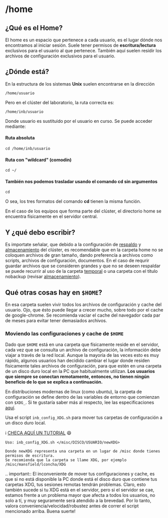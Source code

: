 /home
======

## ¿Qué es el Home?

El home es un espacio que pertenece a cada usuario, es el lugar dónde nos encontramos al iniciar sesión. Suele tener permisos de 
**escritura/lectura** exclusivos para el usuario al que pertenece. También aquí suelen residir los archivos de configuración exclusivos 
para el usuario.

## ¿Dónde está?

En la estructura de los sistemas **Unix** suelen encontrarse en la dirección

```     
/home/usuario
```
Pero en el clúster del laboratorio, la ruta correcta es:

```
/home/inb/usuario
```

Donde usuario es sustituido por el usuario en curso. Se puede acceder mediante:

#### Ruta absoluta

```
cd /home/inb/usuario
```

#### Ruta con "wildcard" (comodín)

```
cd ~/
```

#### También nos podemos trasladar usando el comando cd sin argumentos

```
cd
```

O sea, los tres formatos del comando **cd** tienen la misma función.

En el caso de los equipos que forma parte del clúster, el directorio home se encuentra físicamente en el servidor central.



## Y ¿qué debo escribir?

Es importate señalar, que debido a la configuración de [respaldo](./Cluster:-Respaldo-de-datos) y [almacenamiento](./Cluster:-Folder-almacenamiento-(misc)) del clúster, es recomendable que en la carpeta home no se coloquen archivos de gran tamaño, dando preferencía a archivos como scripts, archivos de configuración, documentos. En el caso de requrir guardar archivos que se consideren grandes y que no se deseen respaldar se puede recurrir al uso de la carpeta [temporal](./Cluster:-Folder-temporal-(tmp)) o una carpeta con el título nobackup (revisar [almacenamiento](./Cluster:-Folder-almacenamiento-(misc))).

## Qué otras cosas hay en `$HOME`?

En esa carpeta suelen vivir todos los archivos de configuración y cache del usuario. Ojo, que ésto puede llegar a crecer mucho, sobre todo por el cache de google-chrome. Se recomienda vaciar el cache del navegador cada par de meses para evitar tener demasiados archivos.

### Moviendo las configuraciones y cache de `$HOME`

Dado que `$HOME` está en una carpeta que físicamente reside en el servidor, cada vez que se consulta un archivo de configuración, la información debe viajar a través de la red local. Aunque la mayoría de las veces esto es muy rápido, algunos usuarios han decidido cambiar el lugar donde residen físicamente tales archivos de configuración, para que estén en una carpeta de un disco duro local en la PC que habitualmente utilizan. **Los usuarios que siempre se conectan remotamente, entonces, no tienen ningún beneficio de lo que se explica a continuación.**

En distribuciones modernas de linux (como ubuntu), la carpeta de configuración se define dentro de las variables de entorno que comienzan con `$XDG_`. Si te gustaría saber más al respecto, lee las especificaciones [aquí](https://specifications.freedesktop.org/basedir-spec/basedir-spec-latest.html). 

Usa el script `inb_config_XDG.sh` para mover tus carpetas de configuración a un disco duro local. 

:information_source: [CHECA AQUÍ UN TUTORIAL](./Cluster:XDG) :smile: 


```
Uso: inb_config_XDG.sh </misc/DISCO/USUARIO/newXDG>

Donde newXDG representa una carpeta en un lugar de /misc donde tienes permisos de escritura.
Se recomienda que la carpeta se llame XDG, por ejemplo /misc/mansfield/lconcha/XDG

```

.. important:: El inconveniente de mover tus configuraciones y cache, es que si no está disponible la PC donde está el disco duro 
que contiene 
tus carpetas XDG, tus sesiones remotas tendrán problemas. Claro, esto también sucede si tu XDG está en el servidor, pero si el servidor se cae, estamos frente a un problema mayor que afecta a todos los usuarios, no solo a tí, y muy seguramente será atendido a la brevedad. Por lo tanto, valora conveniencia/velocidad/robustez antes de correr el script mencionado arriba. Buena suerte!



